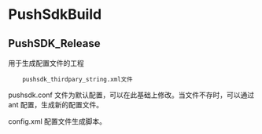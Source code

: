 PushSdkBuild
============

PushSDK_Release
----------
用于生成配置文件的工程
		
		pushsdk_thirdpary_string.xml文件
		
pushsdk.conf 	文件为默认配置，可以在此基础上修改。当文件不存时，可以通过ant 配置，生成新的配置文件。

config.xml 		配置文件生成脚本。


